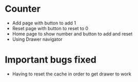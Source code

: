 # Counter
* Add page with button to add 1
* Reset page with button to reset to 0
* Home page to show number and button to add and reset
* Using Drawer navigator


# Important bugs fixed
* Having to reset the cache in order to get drawer to work
